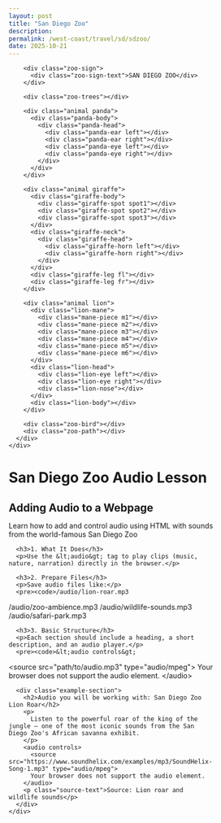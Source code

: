 ```yaml
---
layout: post
title: "San Diego Zoo"
description: 
permalink: /west-coast/travel/sd/sdzoo/
date: 2025-10-21
---
```


<!DOCTYPE html>
<html lang="en">
<head>
<meta charset="UTF-8">
<meta name="viewport" content="width=device-width, initial-scale=1.0">
<title>San Diego Zoo</title>
<style>
  * {
    box-sizing: border-box;
    margin: 0;
    padding: 0;
  }
  
  html {
    scroll-behavior: smooth;
  }
  
  body {
    font-family: system-ui, -apple-system, sans-serif;
    background: linear-gradient(135deg, #00a8cc, #005f73);
    min-height: 100vh;
  }
  
  .animation-wrapper {
    width: 100%;
    display: flex;
    align-items: center;
    justify-content: center;
    padding: 40px 20px;
    min-height: 100vh;
  }
  
  .container {
    width: min(1200px, 95vw);
    height: min(700px, 90vh);
    border-radius: 20px;
    overflow: hidden;
    box-shadow: 0 20px 60px rgba(0,0,0,.4);
  }
  
  .zoo-scene {
    width: 100%;
    height: 100%;
    background: linear-gradient(180deg, #87CEEB 0%, #90EE90 60%, #8FBC8F 100%);
    position: relative;
  }
  
  .sun {
    position: absolute;
    top: 8%;
    right: 12%;
    width: 80px;
    height: 80px;
    background: radial-gradient(circle at 35% 35%, #fff59d, #ffd54f);
    border-radius: 50%;
    box-shadow: 0 0 60px rgba(255,213,79,.5);
  }
  
  .cloud {
    position: absolute;
    background: rgba(255,255,255,.85);
    border-radius: 100px;
    width: 100px;
    height: 40px;
    top: 12%;
    left: -150px;
    animation: float 25s linear infinite;
  }
  
  .cloud:before {
    content: "";
    position: absolute;
    width: 50px;
    height: 50px;
    background: rgba(255,255,255,.85);
    border-radius: 50%;
    top: -20px;
    left: 20px;
  }
  
  @keyframes float {
    to { transform: translateX(calc(100vw + 200px)); }
  }
  
  .zoo-path {
    position: absolute;
    bottom: 0;
    left: 0;
    right: 0;
    height: 25%;
    background: linear-gradient(180deg, #d4a574 0%, #b8926a 100%);
    border-top: 4px solid #9b7b5a;
  }
  
  .zoo-trees {
    position: absolute;
    bottom: 25%;
    left: 0;
    right: 0;
    height: 35%;
    background: linear-gradient(180deg, #4a7c4e 0%, #3a6b3f 100%);
    clip-path: polygon(0 100%, 0 60%, 8% 45%, 15% 55%, 22% 40%, 30% 50%, 38% 35%, 46% 45%, 54% 30%, 62% 40%, 70% 35%, 78% 45%, 85% 38%, 92% 50%, 100% 40%, 100% 100%);
  }
  
  .zoo-sign {
    position: absolute;
    top: 10%;
    left: 50%;
    transform: translateX(-50%);
    background: linear-gradient(135deg, #8b4513, #654321);
    padding: 16px 32px;
    border-radius: 12px;
    border: 4px solid #5a3a1f;
    box-shadow: 0 10px 24px rgba(0,0,0,.3);
  }
  
  .zoo-sign-text {
    color: #ffd700;
    font-weight: 800;
    font-size: 24px;
    letter-spacing: 2px;
    text-shadow: 2px 2px 4px rgba(0,0,0,.5);
  }
  
  .animal {
    position: absolute;
    bottom: 25%;
  }
  
  /* Panda */
  .panda {
    left: 15%;
    width: 60px;
    height: 70px;
    animation: waddle 4s ease-in-out infinite;
  }
  
  .panda-body {
    width: 50px;
    height: 50px;
    background: radial-gradient(circle at 40% 30%, #fff, #f0f0f0);
    border-radius: 50%;
    position: relative;
    margin: 0 auto;
    border: 3px solid #000;
  }
  
  .panda-head {
    width: 40px;
    height: 40px;
    background: radial-gradient(circle at 40% 30%, #fff, #f0f0f0);
    border-radius: 50%;
    position: absolute;
    top: -25px;
    left: 50%;
    transform: translateX(-50%);
    border: 3px solid #000;
  }
  
  .panda-ear {
    width: 18px;
    height: 18px;
    background: #000;
    border-radius: 50%;
    position: absolute;
    top: 2px;
  }
  
  .panda-ear.left { left: -2px; }
  .panda-ear.right { right: -2px; }
  
  .panda-eye {
    width: 14px;
    height: 18px;
    background: #000;
    border-radius: 50%;
    position: absolute;
    top: 12px;
  }
  
  .panda-eye.left { left: 6px; }
  .panda-eye.right { right: 6px; }
  
  .panda-eye:before {
    content: "";
    width: 6px;
    height: 6px;
    background: #fff;
    border-radius: 50%;
    position: absolute;
    top: 4px;
    left: 4px;
  }
  
  @keyframes waddle {
    0%, 100% { transform: translateX(0) rotate(-3deg); }
    50% { transform: translateX(20px) rotate(3deg); }
  }
  
  /* Giraffe */
  .giraffe {
    right: 20%;
    width: 70px;
    height: 150px;
    animation: nibble 3s ease-in-out infinite;
  }
  
  .giraffe-body {
    width: 50px;
    height: 60px;
    background: linear-gradient(135deg, #f4a460, #d2691e);
    border-radius: 40% 40% 50% 50%;
    position: absolute;
    bottom: 30px;
    left: 10px;
    border: 2px solid #8b4513;
  }
  
  .giraffe-spot {
    width: 12px;
    height: 12px;
    background: #8b4513;
    border-radius: 50%;
    position: absolute;
  }
  
  .spot1 { top: 10px; left: 8px; }
  .spot2 { top: 20px; right: 12px; }
  .spot3 { bottom: 15px; left: 15px; }
  
  .giraffe-neck {
    width: 24px;
    height: 80px;
    background: linear-gradient(90deg, #f4a460, #d2691e);
    position: absolute;
    bottom: 75px;
    left: 32px;
    border-radius: 20px 20px 0 0;
    border: 2px solid #8b4513;
    transform-origin: bottom;
  }
  
  .giraffe-head {
    width: 32px;
    height: 36px;
    background: #f4a460;
    border-radius: 50% 50% 40% 40%;
    position: absolute;
    top: -30px;
    left: -4px;
    border: 2px solid #8b4513;
  }
  
  .giraffe-horn {
    width: 6px;
    height: 12px;
    background: #8b4513;
    border-radius: 50% 50% 0 0;
    position: absolute;
    top: -8px;
  }
  
  .giraffe-horn.left { left: 6px; }
  .giraffe-horn.right { right: 6px; }
  
  .giraffe-leg {
    width: 12px;
    height: 30px;
    background: #d2691e;
    position: absolute;
    bottom: 0;
    border-radius: 0 0 4px 4px;
    border: 2px solid #8b4513;
  }
  
  .giraffe-leg.fl { left: 12px; }
  .giraffe-leg.fr { right: 18px; }
  
  @keyframes nibble {
    0%, 100% { transform: none; }
    50% { transform: translateY(-8px); }
  }
  
  /* Lion */
  .lion {
    left: 45%;
    width: 80px;
    height: 70px;
    animation: roar 5s ease-in-out infinite;
  }
  
  .lion-body {
    width: 60px;
    height: 50px;
    background: linear-gradient(135deg, #daa520, #b8860b);
    border-radius: 40%;
    position: absolute;
    bottom: 0;
    left: 10px;
    border: 2px solid #8b6914;
  }
  
  .lion-head {
    width: 45px;
    height: 45px;
    background: radial-gradient(circle at 40% 40%, #daa520, #b8860b);
    border-radius: 50%;
    position: absolute;
    top: 0;
    left: 0;
    border: 2px solid #8b6914;
  }
  
  .lion-mane {
    position: absolute;
    width: 70px;
    height: 70px;
    top: -12px;
    left: -13px;
  }
  
  .mane-piece {
    width: 18px;
    height: 18px;
    background: #cd853f;
    border-radius: 50%;
    position: absolute;
  }
  
  .m1 { top: 0; left: 50%; transform: translateX(-50%); }
  .m2 { top: 8px; left: 8px; }
  .m3 { top: 8px; right: 8px; }
  .m4 { bottom: 8px; left: 0; }
  .m5 { bottom: 8px; right: 0; }
  .m6 { bottom: 0; left: 50%; transform: translateX(-50%); }
  
  .lion-eye {
    width: 8px;
    height: 8px;
    background: #000;
    border-radius: 50%;
    position: absolute;
    top: 18px;
  }
  
  .lion-eye.left { left: 12px; }
  .lion-eye.right { right: 12px; }
  
  .lion-nose {
    width: 12px;
    height: 8px;
    background: #8b6914;
    border-radius: 50%;
    position: absolute;
    bottom: 12px;
    left: 50%;
    transform: translateX(-50%);
  }
  
  @keyframes roar {
    0%, 90%, 100% { transform: scale(1); }
    95% { transform: scale(1.1); }
  }
  
  .zoo-bird {
    position: absolute;
    width: 30px;
    height: 12px;
    top: 15%;
    left: -50px;
    animation: flyBird 12s linear infinite;
  }
  
  .zoo-bird:before,
  .zoo-bird:after {
    content: "";
    position: absolute;
    width: 15px;
    height: 8px;
    background: transparent;
    border-top: 3px solid #333;
    border-radius: 50%;
  }
  
  .zoo-bird:before {
    left: 0;
    animation: flapLeft 0.5s ease-in-out infinite;
  }
  
  .zoo-bird:after {
    right: 0;
    animation: flapRight 0.5s ease-in-out infinite;
  }
  
  @keyframes flyBird {
    to { left: 110%; }
  }
  
  @keyframes flapLeft {
    0%, 100% { transform: rotateX(0deg); }
    50% { transform: rotateX(30deg); }
  }
  
  @keyframes flapRight {
    0%, 100% { transform: rotateX(0deg); }
    50% { transform: rotateX(-30deg); }
  }

  /* Audio Lesson Styles */
  .audio-lesson {
    font-family: Arial, sans-serif;
    background: #2d5016;
    color: #fff;
    margin: 0;
    padding: 40px 20px;
    line-height: 1.6;
    font-size: 16px;
  }

  .audio-container {
    max-width: 800px;
    margin: 0 auto;
  }

  .audio-lesson h1, 
  .audio-lesson h2, 
  .audio-lesson h3 {
    color: #fff;
    font-size: 16px;
    font-weight: bold;
    margin: 20px 0 10px 0;
  }

  .audio-lesson p {
    color: #fff;
    font-size: 16px;
    margin: 10px 0;
  }

  .audio-lesson pre {
    background: #1a1a1a;
    padding: 15px;
    border-radius: 5px;
    overflow-x: auto;
    color: #fff;
    font-size: 14px;
  }

  .audio-lesson code {
    color: #fff;
    font-size: 14px;
  }

  .example-section {
    margin: 40px 0;
    padding: 30px;
    background: #1a1a1a;
    border-radius: 16px;
    box-shadow: 0 4px 6px rgba(0,0,0,0.1);
    max-width: 600px;
    margin-left: auto;
    margin-right: auto;
    text-align: center;
  }

  .example-section h2 {
    color: #ffd700;
    font-size: 20px;
    margin-bottom: 10px;
  }

  .example-section p {
    color: #e0e0e0;
    font-size: 16px;
    margin-bottom: 20px;
  }

  audio {
    width: 100%;
    margin: 20px 0;
    border-radius: 8px;
  }

  .source-text {
    font-size: 14px;
    color: #b0b0b0;
    margin-top: 15px;
  }
</style>
</head>
<body>
  <div class="animation-wrapper">
    <div class="container">
      <div class="zoo-scene">
        <div class="sun"></div>
        <div class="cloud"></div>
        
        <div class="zoo-sign">
          <div class="zoo-sign-text">SAN DIEGO ZOO</div>
        </div>
        
        <div class="zoo-trees"></div>
        
        <div class="animal panda">
          <div class="panda-body">
            <div class="panda-head">
              <div class="panda-ear left"></div>
              <div class="panda-ear right"></div>
              <div class="panda-eye left"></div>
              <div class="panda-eye right"></div>
            </div>
          </div>
        </div>
        
        <div class="animal giraffe">
          <div class="giraffe-body">
            <div class="giraffe-spot spot1"></div>
            <div class="giraffe-spot spot2"></div>
            <div class="giraffe-spot spot3"></div>
          </div>
          <div class="giraffe-neck">
            <div class="giraffe-head">
              <div class="giraffe-horn left"></div>
              <div class="giraffe-horn right"></div>
            </div>
          </div>
          <div class="giraffe-leg fl"></div>
          <div class="giraffe-leg fr"></div>
        </div>
        
        <div class="animal lion">
          <div class="lion-mane">
            <div class="mane-piece m1"></div>
            <div class="mane-piece m2"></div>
            <div class="mane-piece m3"></div>
            <div class="mane-piece m4"></div>
            <div class="mane-piece m5"></div>
            <div class="mane-piece m6"></div>
          </div>
          <div class="lion-head">
            <div class="lion-eye left"></div>
            <div class="lion-eye right"></div>
            <div class="lion-nose"></div>
          </div>
          <div class="lion-body"></div>
        </div>
        
        <div class="zoo-bird"></div>
        <div class="zoo-path"></div>
      </div>
    </div>
  </div>

  <div class="audio-lesson">
    <div class="audio-container">
      <h1>San Diego Zoo Audio Lesson</h1>
      <h2>Adding Audio to a Webpage</h2>
      <p>Learn how to add and control audio using HTML with sounds from the world-famous San Diego Zoo</p>
      
      <h3>1. What It Does</h3>
      <p>Use the &lt;audio&gt; tag to play clips (music, nature, narration) directly in the browser.</p>
      
      <h3>2. Prepare Files</h3>
      <p>Save audio files like:</p>
      <pre><code>/audio/lion-roar.mp3
/audio/zoo-ambience.mp3
/audio/wildlife-sounds.mp3
/audio/safari-park.mp3</code></pre>
      
      <h3>3. Basic Structure</h3>
      <p>Each section should include a heading, a short description, and an audio player.</p>
      <pre><code>&lt;audio controls&gt;
  &lt;source src="path/to/audio.mp3" type="audio/mpeg"&gt;
  Your browser does not support the audio element.
&lt;/audio&gt;</code></pre>
      
      <div class="example-section">
        <h2>Audio you will be working with: San Diego Zoo Lion Roar</h2>
        <p>
          Listen to the powerful roar of the king of the jungle — one of the most iconic sounds from the San Diego Zoo's African savanna exhibit.
        </p>
        <audio controls>
          <source src="https://www.soundhelix.com/examples/mp3/SoundHelix-Song-1.mp3" type="audio/mpeg">
          Your browser does not support the audio element.
        </audio>
        <p class="source-text">Source: Lion roar and wildlife sounds</p>
      </div>
    </div>
  </div>
</body>
</html>